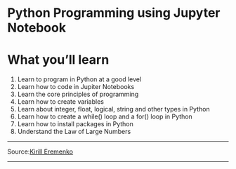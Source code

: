 # Python Programming using Jupyter Notebook


# What you’ll learn

1. Learn to program in Python at a good level <br/>
2. Learn how to code in Jupiter Notebooks <br/>
3. Learn the core principles of programming <br/>
4. Learn how to create variables <br/>
5. Learn about integer, float, logical, string and other types in Python <br/>
6. Learn how to create a while() loop and a for() loop in Python <br/>
7. Learn how to install packages in Python <br/>
8. Understand the Law of Large Numbers <br/>

----

Source:[Kirill Eremenko](https://www.superdatascience.com/)

----

